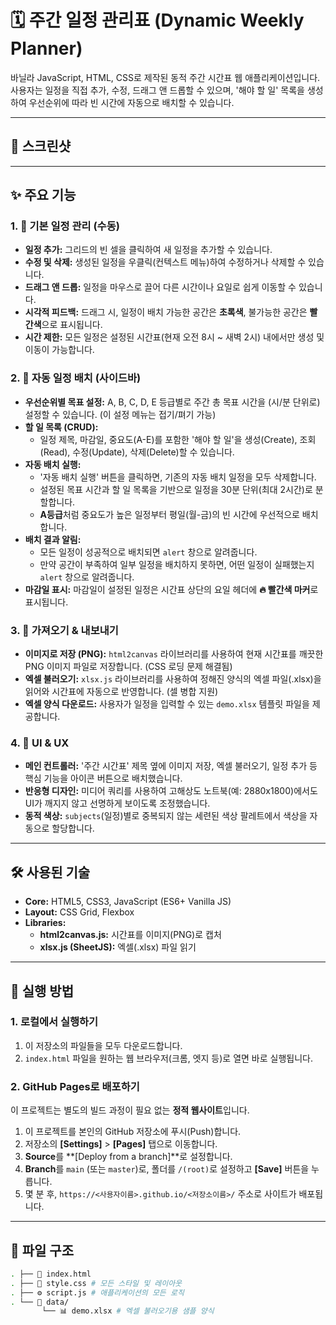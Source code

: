 # 🗓️ 주간 일정 관리표 (Dynamic Weekly Planner)

바닐라 JavaScript, HTML, CSS로 제작된 동적 주간 시간표 웹 애플리케이션입니다. 사용자는 일정을 직접 추가, 수정, 드래그 앤 드롭할 수 있으며, '해야 할 일' 목록을 생성하여 우선순위에 따라 빈 시간에 자동으로 배치할 수 있습니다.

---

## 📸 스크린샷

---

## ✨ 주요 기능

### 1. 📅 기본 일정 관리 (수동)

* **일정 추가:** 그리드의 빈 셀을 클릭하여 새 일정을 추가할 수 있습니다.
* **수정 및 삭제:** 생성된 일정을 우클릭(컨텍스트 메뉴)하여 수정하거나 삭제할 수 있습니다.
* **드래그 앤 드롭:** 일정을 마우스로 끌어 다른 시간이나 요일로 쉽게 이동할 수 있습니다.
* **시각적 피드백:** 드래그 시, 일정이 배치 가능한 공간은 **초록색**, 불가능한 공간은 **빨간색**으로 표시됩니다.
* **시간 제한:** 모든 일정은 설정된 시간표(현재 오전 8시 ~ 새벽 2시) 내에서만 생성 및 이동이 가능합니다.

### 2. 🤖 자동 일정 배치 (사이드바)

* **우선순위별 목표 설정:** A, B, C, D, E 등급별로 주간 총 목표 시간을 (시/분 단위로) 설정할 수 있습니다. (이 설정 메뉴는 접기/펴기 가능)
* **할 일 목록 (CRUD):**
    * 일정 제목, 마감일, 중요도(A-E)를 포함한 '해야 할 일'을 생성(Create), 조회(Read), 수정(Update), 삭제(Delete)할 수 있습니다.
* **자동 배치 실행:**
    * '자동 배치 실행' 버튼을 클릭하면, 기존의 자동 배치 일정을 모두 삭제합니다.
    * 설정된 목표 시간과 할 일 목록을 기반으로 일정을 30분 단위(최대 2시간)로 분할합니다.
    * **A등급**처럼 중요도가 높은 일정부터 평일(월-금)의 빈 시간에 우선적으로 배치합니다.
* **배치 결과 알림:**
    * 모든 일정이 성공적으로 배치되면 `alert` 창으로 알려줍니다.
    * 만약 공간이 부족하여 일부 일정을 배치하지 못하면, 어떤 일정이 실패했는지 `alert` 창으로 알려줍니다.
* **마감일 표시:** 마감일이 설정된 일정은 시간표 상단의 요일 헤더에 **🔥 빨간색 마커**로 표시됩니다.

### 3. 🚀 가져오기 & 내보내기

* **이미지로 저장 (PNG):** `html2canvas` 라이브러리를 사용하여 현재 시간표를 깨끗한 PNG 이미지 파일로 저장합니다. (CSS 로딩 문제 해결됨)
* **엑셀 불러오기:** `xlsx.js` 라이브러리를 사용하여 정해진 양식의 엑셀 파일(.xlsx)을 읽어와 시간표에 자동으로 반영합니다. (셀 병합 지원)
* **엑셀 양식 다운로드:** 사용자가 일정을 입력할 수 있는 `demo.xlsx` 템플릿 파일을 제공합니다.

### 4. 🎨 UI & UX

* **메인 컨트롤러:** '주간 시간표' 제목 옆에 이미지 저장, 엑셀 불러오기, 일정 추가 등 핵심 기능을 아이콘 버튼으로 배치했습니다.
* **반응형 디자인:** 미디어 쿼리를 사용하여 고해상도 노트북(예: 2880x1800)에서도 UI가 깨지지 않고 선명하게 보이도록 조정했습니다.
* **동적 색상:** `subjects`(일정)별로 중복되지 않는 세련된 색상 팔레트에서 색상을 자동으로 할당합니다.

---

## 🛠️ 사용된 기술

* **Core:** HTML5, CSS3, JavaScript (ES6+ Vanilla JS)
* **Layout:** CSS Grid, Flexbox
* **Libraries:**
    * **html2canvas.js:** 시간표를 이미지(PNG)로 캡처
    * **xlsx.js (SheetJS):** 엑셀(.xlsx) 파일 읽기

---

## 🚀 실행 방법

### 1. 로컬에서 실행하기

1.  이 저장소의 파일들을 모두 다운로드합니다.
2.  `index.html` 파일을 원하는 웹 브라우저(크롬, 엣지 등)로 열면 바로 실행됩니다.

### 2. GitHub Pages로 배포하기

이 프로젝트는 별도의 빌드 과정이 필요 없는 **정적 웹사이트**입니다.

1.  이 프로젝트를 본인의 GitHub 저장소에 푸시(Push)합니다.
2.  저장소의 **[Settings]** > **[Pages]** 탭으로 이동합니다.
3.  **Source**를 **[Deploy from a branch]**로 설정합니다.
4.  **Branch**를 `main` (또는 `master`)로, 폴더를 `/(root)`로 설정하고 **[Save]** 버튼을 누릅니다.
5.  몇 분 후, `https://<사용자이름>.github.io/<저장소이름>/` 주소로 사이트가 배포됩니다.

---

## 📁 파일 구조

```bash
. ├── 📄 index.html 
. ├── 🎨 style.css # 모든 스타일 및 레이아웃 
. ├── ⚙️ script.js # 애플리케이션의 모든 로직 
. └── 📁 data/ 
       └── 📊 demo.xlsx # 엑셀 불러오기용 샘플 양식
```